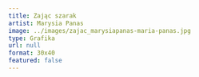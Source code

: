```yaml
---
title: Zając szarak
artist: Marysia Panas
image: ../images/zajac_marysiapanas-maria-panas.jpg
type: Grafika
url: null
format: 30x40
featured: false
---
```

